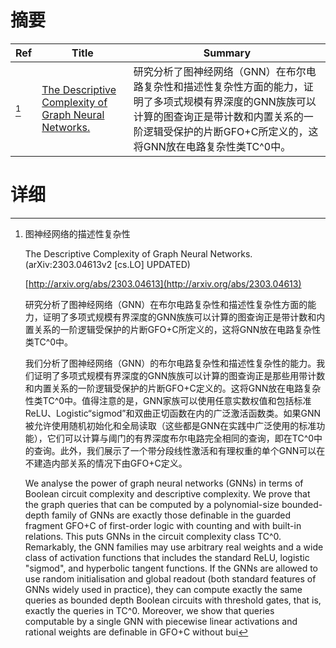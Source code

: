 # 摘要

| Ref | Title | Summary |
| --- | --- | --- |
| [^1] | [The Descriptive Complexity of Graph Neural Networks.](http://arxiv.org/abs/2303.04613) | 研究分析了图神经网络（GNN）在布尔电路复杂性和描述性复杂性方面的能力，证明了多项式规模有界深度的GNN族族可以计算的图查询正是带计数和内置关系的一阶逻辑受保护的片断GFO+C所定义的，这将GNN放在电路复杂性类TC^0中。 |

# 详细

[^1]: 图神经网络的描述性复杂性

    The Descriptive Complexity of Graph Neural Networks. (arXiv:2303.04613v2 [cs.LO] UPDATED)

    [http://arxiv.org/abs/2303.04613](http://arxiv.org/abs/2303.04613)

    研究分析了图神经网络（GNN）在布尔电路复杂性和描述性复杂性方面的能力，证明了多项式规模有界深度的GNN族族可以计算的图查询正是带计数和内置关系的一阶逻辑受保护的片断GFO+C所定义的，这将GNN放在电路复杂性类TC^0中。

    

    我们分析了图神经网络（GNN）的布尔电路复杂性和描述性复杂性的能力。我们证明了多项式规模有界深度的GNN族族可以计算的图查询正是那些用带计数和内置关系的一阶逻辑受保护的片断GFO+C定义的。这将GNN放在电路复杂性类TC^0中。值得注意的是，GNN家族可以使用任意实数权值和包括标准ReLU、Logistic“sigmod”和双曲正切函数在内的广泛激活函数类。如果GNN被允许使用随机初始化和全局读取（这些都是GNN在实践中广泛使用的标准功能），它们可以计算与阈门的有界深度布尔电路完全相同的查询，即在TC^0中的查询。此外，我们展示了一个带分段线性激活和有理权重的单个GNN可以在不建造内部关系的情况下由GFO+C定义。

    We analyse the power of graph neural networks (GNNs) in terms of Boolean circuit complexity and descriptive complexity.  We prove that the graph queries that can be computed by a polynomial-size bounded-depth family of GNNs are exactly those definable in the guarded fragment GFO+C of first-order logic with counting and with built-in relations. This puts GNNs in the circuit complexity class TC^0. Remarkably, the GNN families may use arbitrary real weights and a wide class of activation functions that includes the standard ReLU, logistic "sigmod", and hyperbolic tangent functions. If the GNNs are allowed to use random initialisation and global readout (both standard features of GNNs widely used in practice), they can compute exactly the same queries as bounded depth Boolean circuits with threshold gates, that is, exactly the queries in TC^0.  Moreover, we show that queries computable by a single GNN with piecewise linear activations and rational weights are definable in GFO+C without bui
    

